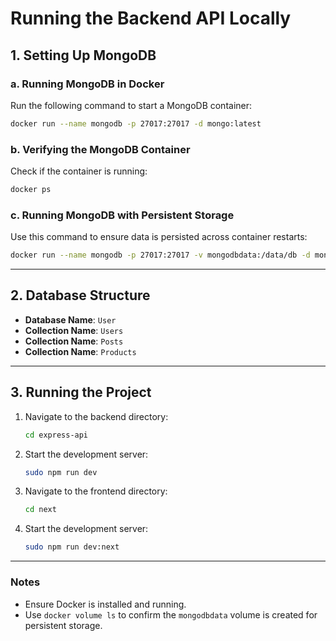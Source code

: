 # Running the Backend API Locally

## 1. Setting Up MongoDB

### a. Running MongoDB in Docker
Run the following command to start a MongoDB container:
```bash
docker run --name mongodb -p 27017:27017 -d mongo:latest
```

### b. Verifying the MongoDB Container
Check if the container is running:
```bash
docker ps
```

### c. Running MongoDB with Persistent Storage
Use this command to ensure data is persisted across container restarts:
```bash
docker run --name mongodb -p 27017:27017 -v mongodbdata:/data/db -d mongo:latest
```

---

## 2. Database Structure
- **Database Name**: `User`
- **Collection Name**: `Users`
- **Collection Name**: `Posts`
- **Collection Name**: `Products`

---

## 3. Running the Project

1. Navigate to the backend directory:
   ```bash
   cd express-api
   ```
2. Start the development server:
   ```bash
   sudo npm run dev
   ```
3. Navigate to the frontend directory:
   ```bash
   cd next
   ```
4. Start the development server:
   ```bash
   sudo npm run dev:next
   ```

---

### Notes
- Ensure Docker is installed and running.
- Use `docker volume ls` to confirm the `mongodbdata` volume is created for persistent storage.

